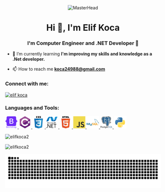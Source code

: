 <div align="center">
  <img src="https://i.pinimg.com/564x/ac/6f/b4/ac6fb4dd9c78105d2fe67b3409556ac9.jpg" alt="MasterHead" style="width: 100%; height: 80vh; object-fit: cover;">
</div>
<h1 align="center">Hi 👋, I'm Elif Koca</h1>
<h3 align="center">I'm Computer Engineer and .NET Developer 👋</h3>

- 🌱 I’m currently learning **I'm improving my skills and knowledge as a .Net developer.**

- 📫 How to reach me **koca24988@gmail.com**

<h3 align="left">Connect with me:</h3>
<p align="left">
<a href="https://linkedin.com/in/elif koca" target="blank"><img align="center" src="https://raw.githubusercontent.com/rahuldkjain/github-profile-readme-generator/master/src/images/icons/Social/linked-in-alt.svg" alt="elif koca" height="30" width="40" /></a>
</p>

<h3 align="left">Languages and Tools:</h3>
<p align="left"> <a href="https://getbootstrap.com" target="_blank" rel="noreferrer"> <img src="https://raw.githubusercontent.com/devicons/devicon/master/icons/bootstrap/bootstrap-plain-wordmark.svg" alt="bootstrap" width="40" height="40"/> </a> <a href="https://www.w3schools.com/cs/" target="_blank" rel="noreferrer"> <img src="https://raw.githubusercontent.com/devicons/devicon/master/icons/csharp/csharp-original.svg" alt="csharp" width="40" height="40"/> </a> <a href="https://www.w3schools.com/css/" target="_blank" rel="noreferrer"> <img src="https://raw.githubusercontent.com/devicons/devicon/master/icons/css3/css3-original-wordmark.svg" alt="css3" width="40" height="40"/> </a> <a href="https://dotnet.microsoft.com/" target="_blank" rel="noreferrer"> <img src="https://raw.githubusercontent.com/devicons/devicon/master/icons/dot-net/dot-net-original-wordmark.svg" alt="dotnet" width="40" height="40"/> </a> <a href="https://www.w3.org/html/" target="_blank" rel="noreferrer"> <img src="https://raw.githubusercontent.com/devicons/devicon/master/icons/html5/html5-original-wordmark.svg" alt="html5" width="40" height="40"/> </a> <a href="https://developer.mozilla.org/en-US/docs/Web/JavaScript" target="_blank" rel="noreferrer"> <img src="https://raw.githubusercontent.com/devicons/devicon/master/icons/javascript/javascript-original.svg" alt="javascript" width="40" height="40"/> </a> <a href="https://www.mysql.com/" target="_blank" rel="noreferrer"> <img src="https://raw.githubusercontent.com/devicons/devicon/master/icons/mysql/mysql-original-wordmark.svg" alt="mysql" width="40" height="40"/> </a> <a href="https://www.postgresql.org" target="_blank" rel="noreferrer"> <img src="https://raw.githubusercontent.com/devicons/devicon/master/icons/postgresql/postgresql-original-wordmark.svg" alt="postgresql" width="40" height="40"/> </a> <a href="https://www.python.org" target="_blank" rel="noreferrer"> <img src="https://raw.githubusercontent.com/devicons/devicon/master/icons/python/python-original.svg" alt="python" width="40" height="40"/> </a> </p>

<p><img align="center" src="https://github-readme-stats.vercel.app/api/top-langs?username=elifkoca2&show_icons=true&locale=en&layout=compact" alt="elifkoca2" /></p>

<p><img align="center" src="https://github-readme-streak-stats.herokuapp.com/?user=elifkoca2&" alt="elifkoca2" /></p>




<picture>
  <source media="(prefers-color-scheme: dark)" srcset="https://raw.githubusercontent.com/elifkoca2/elifkoca2/output/github-contribution-grid-snake-dark.svg">
  <source media="(prefers-color-scheme: light)" srcset="https://raw.githubusercontent.com/elifkoca2/elifkoca2/output/github-contribution-grid-snake.svg">
  <img alt="github contribution grid snake animation" src="https://raw.githubusercontent.com/elifkoca2/elifkoca2/output/github-contribution-grid-snake.svg">
</picture>

